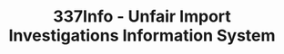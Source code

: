---
bigquery: https://console.cloud.google.com/bigquery?p=patents-public-data&d=usitc_investigations&page=dataset&project=sheets-management-319211
citation: US International Trade Commission 337Info Unfair Import Investigations Information
  System
contributors: US International Trade Comission
cost: None
description: US International Trade Commission 337Info Unfair Import Investigations
  Information System contains data on investigations done under Section 337. Section
  337 declares the infringement of certain statutory intellectual property rights
  and other forms of unfair competition in import trade to be unlawful practices.
  Most Section 337 investigations involve allegations of patent or registered trademark
  infringement.
documentation: FAQ and tutorial available on the site
last_edit: Mon, 04 Apr 2022 19:10:40 GMT
location: https://pubapps2.usitc.gov/337external/
maintained_by: US International Trade Comission
schema_fields: '[''ouiiParticipation'', ''id'', ''startDateMarkmanHearing'', ''complainant'',
  ''dateCreated'', ''respondent'', ''teoIdIssueDate'', ''gcAttorney'', ''trademarkNumbers'',
  ''aljAssigned'', ''actualEndDateEvidHear'', ''teoProceedingInvolved'', ''ouiiAttorney'',
  ''dateOfPublicationFrNotice'', ''finalDetViolation'', ''scheduledEndDateEvidHear'',
  ''actualStartDateEvidHear'', ''issueDateOtherNonFinal'', ''publication_number'',
  ''invUnfairAct'', ''currentActiveALJ'', ''patentNumbers'', ''teoReliefGranted'',
  ''internalRemand'', ''markmanHearing'', ''scheduledStartDateEvidHear'', ''copyrightNumbers'',
  ''dateComplaintFiled'', ''investigationType'', ''lastUpdated'', ''htsNumbers'',
  ''investigationTermDate'', ''targetDate'', ''teoIdDueDate'', ''endDateMarkmanHearing'',
  ''finalDetNoViolation'', ''docketNo'', ''finalIdOnViolationIssue'', ''finalIdOnViolationDue'',
  ''investigationNo'', ''reportingRequirements'', ''currentStatus'', ''title'', ''patentNumber'',
  ''cafcAppeals'']'
shortname: unfair_import_investigations
tags:
- import
- legal
- trade
timeframe: 2008-2021 (prior to 2008 downloadable as a JSON file)
title: 337Info - Unfair Import Investigations Information System
uuid: 2721f5ec-e599-4890-9265-9706719fc71e
---